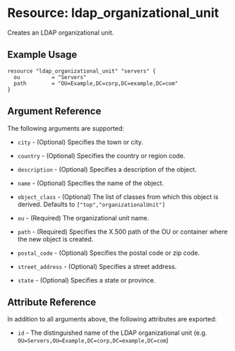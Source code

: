 # Resource: ldap_organizational_unit

Creates an LDAP organizational unit. 

## Example Usage

```hcl
resource "ldap_organizational_unit" "servers" {
  ou          = "Servers"
  path        = "OU=Example,DC=corp,DC=example,DC=com"
}
```

## Argument Reference

The following arguments are supported:

* `city` - (Optional) Specifies the town or city.

* `country` - (Optional) Specifies the country or region code.

* `description` - (Optional) Specifies a description of the object.

* `name` - (Optional) Specifies the name of the object.

* `object_class` - (Optional) The list of classes from which this object is derived. Defaults to ``["top","organizationalUnit"]``

* `ou` - (Required) The organizational unit name.

* `path` - (Required) Specifies the X.500 path of the OU or container where the new object is created.

* `postal_code` - (Optional) Specifies the postal code or zip code.

* `street_address` - (Optional) Specifies a street address.

* `state` - (Optional) Specifies a state or province.


## Attribute Reference

In addition to all arguments above, the following attributes are exported:

* `id` - The distinguished name of the LDAP organizational unit (e.g. ``OU=Servers,OU=Example,DC=corp,DC=example,DC=com``)
